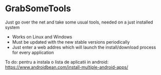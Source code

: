 # GrabSomeTools
Just go over the net and take some usual tools, needed on a just installed system

- Works on Linux and Windows 
- Must be updated with the new stable versions periodically 
- Just enter a web addres which will launch the install/download process for every application 


To do: 
pentru a instala o lista de aplicatii in android: https://www.androidbean.com/install-multiple-android-apps/ 

